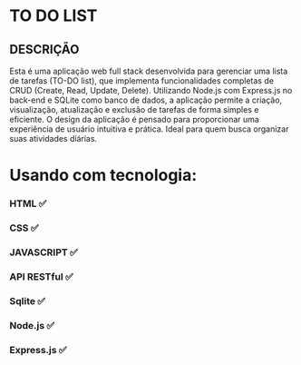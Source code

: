 # TO DO LIST 

## DESCRIÇÃO

Esta é uma aplicação web full stack desenvolvida para gerenciar uma lista de tarefas (TO-DO list), que implementa funcionalidades completas de CRUD (Create, Read, Update, Delete). Utilizando Node.js com Express.js no back-end e SQLite como banco de dados, a aplicação permite a criação, visualização, atualização e exclusão de tarefas de forma simples e eficiente. O design da aplicação é pensado para proporcionar uma experiência de usuário intuitiva e prática. Ideal para quem busca organizar suas atividades diárias.


# Usando com tecnologia:

 ### HTML ✅
 ### CSS ✅
 ### JAVASCRIPT ✅
 ### API RESTful ✅
 ### Sqlite ✅
 ### Node.js ✅
 ### Express.js ✅

